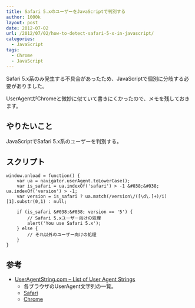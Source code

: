 ```yaml
---
title: Safari 5.xのユーザーをJavaScriptで判別する
author: 1000k
layout: post
date: 2012-07-02
url: /2012/07/02/how-to-detect-safari-5-x-in-javascript/
categories:
  - JavaScript
tags:
  - Chrome
  - JavaScript
---
```

Safari 5.x系のみ発生する不具合があったため、JavaScriptで個別に分岐する必要がありました。

UserAgentがChromeと微妙に似ていて書きにくかったので、メモを残しておきます。

## やりたいこと

JavaScriptでSafari 5.x系のユーザーを判別する。

## スクリプト

```
window.onload = function() {
    var ua = navigator.userAgent.toLowerCase();
    var is_safari = ua.indexOf('safari') > -1 &#038;&#038; ua.indexOf('version') > -1;
    var version = is_safari ? ua.match(/version\/([\d\.]+)/i)[1].substr(0,1) : null;

    if (is_safari &#038;&#038; version == '5') {
        // Safari 5.xユーザー向けの処理
        alert('You use Safari 5.x');
    } else {
        // それ以外のユーザー向けの処理
    }
}
```


## 参考

  * <a href="http://www.useragentstring.com/pages/useragentstring.php" onclick="_gaq.push(['_trackEvent', 'outbound-article', 'http://www.useragentstring.com/pages/useragentstring.php', 'UserAgentString.com &#8211; List of User Agent Strings']);" title="UserAgentString.com - List of User Agent Strings">UserAgentString.com &#8211; List of User Agent Strings</a>
      * 各ブラウザのUserAgent文字列の一覧。
      * <a href="http://www.useragentstring.com/pages/Safari/" onclick="_gaq.push(['_trackEvent', 'outbound-article', 'http://www.useragentstring.com/pages/Safari/', 'Safari']);" title="UserAgentString.com - List of Safari User Agent Strings">Safari</a>
      * <a href="http://www.useragentstring.com/pages/Chrome/" onclick="_gaq.push(['_trackEvent', 'outbound-article', 'http://www.useragentstring.com/pages/Chrome/', 'Chrome']);" title="UserAgentString.com - List of Chrome User Agent Strings">Chrome</a>